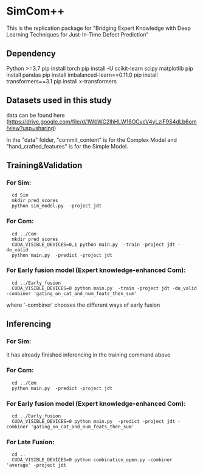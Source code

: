# SimCom++

This is the replication package for "Bridging Expert Knowledge with Deep Learning Techniques for Just-In-Time Defect Prediction"


## Dependency

Python >=3.7
pip install torch
pip install -U scikit-learn scipy matplotlib
pip install pandas
pip install imbalanced-learn==0.11.0
pip install transformers==3.1 
pip install x-transformers 



## Datasets used in this study

data can be found here (https://drive.google.com/file/d/1WbWC2lhHLW16OCycV4yLzIF9S4dLb6om/view?usp=sharing)

In the "data" folder, "commit_content" is for the Complex Model and "hand_crafted_features" is for the Simple Model.

## Training&Validation

### For Sim:
      cd Sim
      mkdir pred_scores
      python sim_model.py  -project jdt

### For Com:
      cd ../Com
      mkdir pred_scores
      CUDA_VISIBLE_DEVICES=0,1 python main.py  -train -project jdt -do_valid
      python main.py  -predict -project jdt 

### For Early fusion model (Expert knowledge-enhanced Com):
      cd ../Early_fusion 
      CUDA_VISIBLE_DEVICES=0 python main.py  -train -project jdt -do_valid -combiner 'gating_on_cat_and_num_feats_then_sum'
      
where '-combiner' chooses the different ways of early fusion

## Inferencing

### For Sim:

It has already finished inferencing in the training command above

### For Com:
      cd ../Com
      python main.py  -predict -project jdt

### For Early fusion model (Expert knowledge-enhanced Com):
      cd ../Early_fusion
      CUDA_VISIBLE_DEVICES=0 python main.py  -predict -project jdt -combiner 'gating_on_cat_and_num_feats_then_sum'
      
### For Late Fusion:
      cd ..
      CUDA_VISIBLE_DEVICES=0 python combination_open.py -combiner 'average' -project jdt

      

 
 
